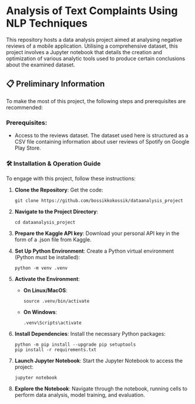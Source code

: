 # Analysis of Text Complaints Using NLP Techniques

This repository hosts a data analysis project aimed at analysing negative
reviews of a mobile application. Utilising a comprehensive dataset, this project 
involves a Jupyter notebook that details the creation and optimization of 
various analytic tools used to produce certain conclusions about the examined
dataset.

## 📋 Preliminary Information

To make the most of this project, the following steps and prerequisites are recommended:

### Prerequisites:

- Access to the reviews dataset. The dataset used here is structured as a CSV 
file containing information about user reviews of Spotify on Google Play Store.

### 🛠 Installation & Operation Guide

To engage with this project, follow these instructions:

1. **Clone the Repository**:
    Get the code:
    ```
    git clone https://github.com/bossikkokossik/dataanalysis_project
    ```

2. **Navigate to the Project Directory**:
    ```
    cd dataanalysis_project
    ```

3. **Prepare the Kaggle API key**:
    Download your personal API key in the form of a .json file from Kaggle.

4. **Set Up Python Environment**:
    Create a Python virtual environment (Python must be installed):
    ```
    python -m venv .venv
    ```

5. **Activate the Environment**:
    - **On Linux/MacOS**:
        ```
        source .venv/bin/activate
        ```
    - **On Windows**:
        ```
        .venv\Scripts\activate
        ```

6. **Install Dependencies**:
    Install the necessary Python packages:
    ```
    python -m pip install --upgrade pip setuptools
    pip install -r requirements.txt
    ```

7. **Launch Jupyter Notebook**:
    Start the Jupyter Notebook to access the project:
    ```
    jupyter notebook
    ```

8. **Explore the Notebook**:
    Navigate through the notebook, running cells to perform data analysis, 
    model training, and evaluation.